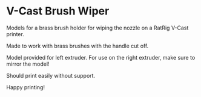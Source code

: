# V-Cast Brush Wiper
Models for a brass brush holder for wiping the nozzle on a RatRig V-Cast printer.

Made to work with brass brushes with the handle cut off.

Model provided for left extruder. For use on the right extruder, make sure to mirror the model!

Should print easily without support.

Happy printing!
